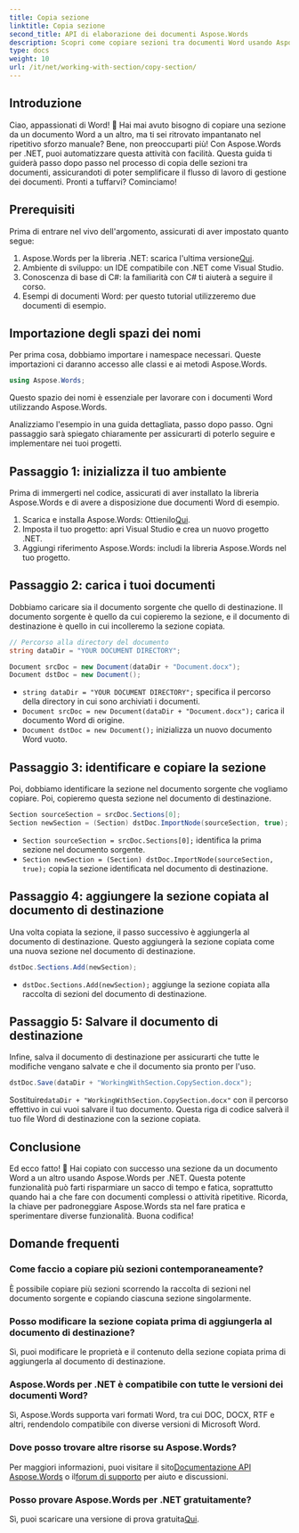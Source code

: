 ```yaml
---
title: Copia sezione
linktitle: Copia sezione
second_title: API di elaborazione dei documenti Aspose.Words
description: Scopri come copiare sezioni tra documenti Word usando Aspose.Words per .NET. Questa guida contiene istruzioni dettagliate per una gestione efficiente dei documenti.
type: docs
weight: 10
url: /it/net/working-with-section/copy-section/
---
```


## Introduzione

Ciao, appassionati di Word! 📄 Hai mai avuto bisogno di copiare una sezione da un documento Word a un altro, ma ti sei ritrovato impantanato nel ripetitivo sforzo manuale? Bene, non preoccuparti più! Con Aspose.Words per .NET, puoi automatizzare questa attività con facilità. Questa guida ti guiderà passo dopo passo nel processo di copia delle sezioni tra documenti, assicurandoti di poter semplificare il flusso di lavoro di gestione dei documenti. Pronti a tuffarvi? Cominciamo!

## Prerequisiti

Prima di entrare nel vivo dell'argomento, assicurati di aver impostato quanto segue:

1.  Aspose.Words per la libreria .NET: scarica l'ultima versione[Qui](https://releases.aspose.com/words/net/).
2. Ambiente di sviluppo: un IDE compatibile con .NET come Visual Studio.
3. Conoscenza di base di C#: la familiarità con C# ti aiuterà a seguire il corso.
4. Esempi di documenti Word: per questo tutorial utilizzeremo due documenti di esempio.

## Importazione degli spazi dei nomi

Per prima cosa, dobbiamo importare i namespace necessari. Queste importazioni ci daranno accesso alle classi e ai metodi Aspose.Words.

```csharp
using Aspose.Words;
```

Questo spazio dei nomi è essenziale per lavorare con i documenti Word utilizzando Aspose.Words.

Analizziamo l'esempio in una guida dettagliata, passo dopo passo. Ogni passaggio sarà spiegato chiaramente per assicurarti di poterlo seguire e implementare nei tuoi progetti.

## Passaggio 1: inizializza il tuo ambiente

Prima di immergerti nel codice, assicurati di aver installato la libreria Aspose.Words e di avere a disposizione due documenti Word di esempio.

1.  Scarica e installa Aspose.Words: Ottienilo[Qui](https://releases.aspose.com/words/net/).
2. Imposta il tuo progetto: apri Visual Studio e crea un nuovo progetto .NET.
3. Aggiungi riferimento Aspose.Words: includi la libreria Aspose.Words nel tuo progetto.

## Passaggio 2: carica i tuoi documenti

Dobbiamo caricare sia il documento sorgente che quello di destinazione. Il documento sorgente è quello da cui copieremo la sezione, e il documento di destinazione è quello in cui incolleremo la sezione copiata.

```csharp
// Percorso alla directory del documento
string dataDir = "YOUR DOCUMENT DIRECTORY";

Document srcDoc = new Document(dataDir + "Document.docx");
Document dstDoc = new Document();
```

- `string dataDir = "YOUR DOCUMENT DIRECTORY";` specifica il percorso della directory in cui sono archiviati i documenti.
- `Document srcDoc = new Document(dataDir + "Document.docx");` carica il documento Word di origine.
- `Document dstDoc = new Document();` inizializza un nuovo documento Word vuoto.

## Passaggio 3: identificare e copiare la sezione

Poi, dobbiamo identificare la sezione nel documento sorgente che vogliamo copiare. Poi, copieremo questa sezione nel documento di destinazione.

```csharp
Section sourceSection = srcDoc.Sections[0];
Section newSection = (Section) dstDoc.ImportNode(sourceSection, true);
```

- `Section sourceSection = srcDoc.Sections[0];` identifica la prima sezione nel documento sorgente.
- `Section newSection = (Section) dstDoc.ImportNode(sourceSection, true);` copia la sezione identificata nel documento di destinazione.

## Passaggio 4: aggiungere la sezione copiata al documento di destinazione

Una volta copiata la sezione, il passo successivo è aggiungerla al documento di destinazione. Questo aggiungerà la sezione copiata come una nuova sezione nel documento di destinazione.

```csharp
dstDoc.Sections.Add(newSection);
```

- `dstDoc.Sections.Add(newSection);` aggiunge la sezione copiata alla raccolta di sezioni del documento di destinazione.

## Passaggio 5: Salvare il documento di destinazione

Infine, salva il documento di destinazione per assicurarti che tutte le modifiche vengano salvate e che il documento sia pronto per l'uso.

```csharp
dstDoc.Save(dataDir + "WorkingWithSection.CopySection.docx");
```

 Sostituire`dataDir + "WorkingWithSection.CopySection.docx"` con il percorso effettivo in cui vuoi salvare il tuo documento. Questa riga di codice salverà il tuo file Word di destinazione con la sezione copiata.

## Conclusione

Ed ecco fatto! 🎉 Hai copiato con successo una sezione da un documento Word a un altro usando Aspose.Words per .NET. Questa potente funzionalità può farti risparmiare un sacco di tempo e fatica, soprattutto quando hai a che fare con documenti complessi o attività ripetitive. Ricorda, la chiave per padroneggiare Aspose.Words sta nel fare pratica e sperimentare diverse funzionalità. Buona codifica!

## Domande frequenti

### Come faccio a copiare più sezioni contemporaneamente?

È possibile copiare più sezioni scorrendo la raccolta di sezioni nel documento sorgente e copiando ciascuna sezione singolarmente.

### Posso modificare la sezione copiata prima di aggiungerla al documento di destinazione?

Sì, puoi modificare le proprietà e il contenuto della sezione copiata prima di aggiungerla al documento di destinazione.

### Aspose.Words per .NET è compatibile con tutte le versioni dei documenti Word?

Sì, Aspose.Words supporta vari formati Word, tra cui DOC, DOCX, RTF e altri, rendendolo compatibile con diverse versioni di Microsoft Word.

### Dove posso trovare altre risorse su Aspose.Words?

 Per maggiori informazioni, puoi visitare il sito[Documentazione API Aspose.Words](https://reference.aspose.com/words/net/) o il[forum di supporto](https://forum.aspose.com/c/words/8) per aiuto e discussioni.

### Posso provare Aspose.Words per .NET gratuitamente?

 Sì, puoi scaricare una versione di prova gratuita[Qui](https://releases.aspose.com/).
